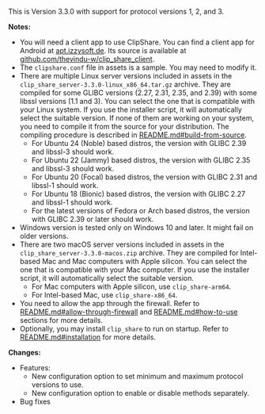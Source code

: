This is Version 3.3.0 with support for protocol versions 1, 2, and 3.

**Notes:**
- You will need a client app to use ClipShare. You can find a client app for Android at [apt.izzysoft.de](https://apt.izzysoft.de/fdroid/index/apk/com.tw.clipshare/). Its source is available at [github.com/thevindu-w/clip_share_client](https://github.com/thevindu-w/clip_share_client).
- The `clipshare.conf` file in assets is a sample. You may need to modify it.
- There are multiple Linux server versions included in assets in the `clip_share_server-3.3.0-linux_x86_64.tar.gz` archive. They are compiled for some GLIBC versions (2.27, 2.31, 2.35, and 2.39) with some libssl versions (1.1 and 3). You can select the one that is compatible with your Linux system. If you use the installer script, it will automatically select the suitable version. If none of them are working on your system, you need to compile it from the source for your distribution. The compiling procedure is described in [README.md#build-from-source](https://github.com/thevindu-w/clip_share_server#build-from-source).
  - For Ubuntu 24 (Noble) based distros, the version with GLIBC 2.39 and libssl-3 should work.
  - For Ubuntu 22 (Jammy) based distros, the version with GLIBC 2.35 and libssl-3 should work.
  - For Ubuntu 20 (Focal) based distros, the version with GLIBC 2.31 and libssl-1 should work.
  - For Ubuntu 18 (Bionic) based distros, the version with GLIBC 2.27 and libssl-1 should work.
  - For the latest versions of Fedora or Arch based distros, the version with GLIBC 2.39 or later should work.
- Windows version is tested only on Windows 10 and later. It might fail on older versions.
- There are two macOS server versions included in assets in the `clip_share_server-3.3.0-macos.zip` archive. They are compiled for Intel-based Mac and Mac computers with Apple silicon. You can select the one that is compatible with your Mac computer. If you use the installer script, it will automatically select the suitable version.
  - For Mac computers with Apple silicon, use `clip_share-arm64`.
  - For Intel-based Mac, use `clip_share-x86_64`.
- You need to allow the app through the firewall. Refer to [README.md#allow-through-firewall](https://github.com/thevindu-w/clip_share_server#allow-through-firewall) and [README.md#how-to-use](https://github.com/thevindu-w/clip_share_server#how-to-use) sections for more details.
- Optionally, you may install `clip_share` to run on startup. Refer to [README.md#installation](https://github.com/thevindu-w/clip_share_server#installation) for more details.

**Changes:**
- Features:
  - New configuration option to set minimum and maximum protocol versions to use.
  - New configuration option to enable or disable methods separately.
- Bug fixes